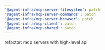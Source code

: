 ```yaml
---
'@agent-infra/mcp-server-filesystem': patch
'@agent-infra/mcp-server-commands': patch
'@agent-infra/mcp-server-browser': patch
'@agent-infra/mcp-client': patch
'@agent-infra/mcp-shared': patch
---
```


refactor: mcp servers with high-level api
